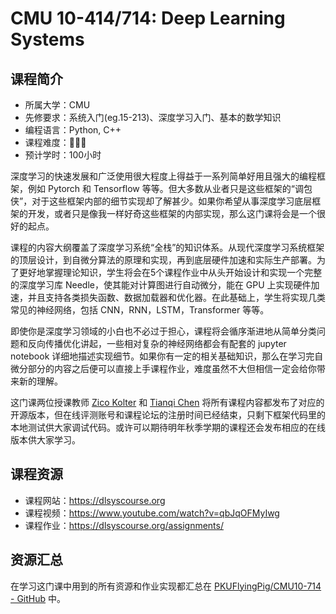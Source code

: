 # CMU 10-414/714: Deep Learning Systems

## 课程简介

- 所属大学：CMU
- 先修要求：系统入门(eg.15-213)、深度学习入门、基本的数学知识
- 编程语言：Python, C++
- 课程难度：🌟🌟🌟
- 预计学时：100小时

<!-- 用一两段话介绍这门课程，内容包括但不限于：
    （1）课程覆盖的知识点范围
    （2）与同类课程相比它的优势与特点
    （3）学习这门课程的体验与感受
    （4）自学这门课的注意点（踩过的坑、难度预警等等）
    （5）... ...
-->
深度学习的快速发展和广泛使用很大程度上得益于一系列简单好用且强大的编程框架，例如 Pytorch 和 Tensorflow 等等。但大多数从业者只是这些框架的“调包侠”，对于这些框架内部的细节实现却了解甚少。如果你希望从事深度学习底层框架的开发，或者只是像我一样好奇这些框架的内部实现，那么这门课将会是一个很好的起点。

课程的内容大纲覆盖了深度学习系统“全栈”的知识体系。从现代深度学习系统框架的顶层设计，到自微分算法的原理和实现，再到底层硬件加速和实际生产部署。为了更好地掌握理论知识，学生将会在5个课程作业中从头开始设计和实现一个完整的深度学习库 Needle，使其能对计算图进行自动微分，能在 GPU 上实现硬件加速，并且支持各类损失函数、数据加载器和优化器。在此基础上，学生将实现几类常见的神经网络，包括 CNN，RNN，LSTM，Transformer 等等。

即使你是深度学习领域的小白也不必过于担心，课程将会循序渐进地从简单分类问题和反向传播优化讲起，一些相对复杂的神经网络都会有配套的 jupyter notebook 详细地描述实现细节。如果你有一定的相关基础知识，那么在学习完自微分部分的内容之后便可以直接上手课程作业，难度虽然不大但相信一定会给你带来新的理解。

这门课两位授课教师 [Zico Kolter](https://zicokolter.com/) 和 [Tianqi Chen](https://tqchen.com/) 将所有课程内容都发布了对应的开源版本，但在线评测账号和课程论坛的注册时间已经结束，只剩下框架代码里的本地测试供大家调试代码。或许可以期待明年秋季学期的课程还会发布相应的在线版本供大家学习。

## 课程资源

- 课程网站：<https://dlsyscourse.org>
- 课程视频：<https://www.youtube.com/watch?v=qbJqOFMyIwg>
- 课程作业：<https://dlsyscourse.org/assignments/>

## 资源汇总

在学习这门课中用到的所有资源和作业实现都汇总在 [PKUFlyingPig/CMU10-714 - GitHub](https://github.com/PKUFlyingPig/CMU10-714) 中。
